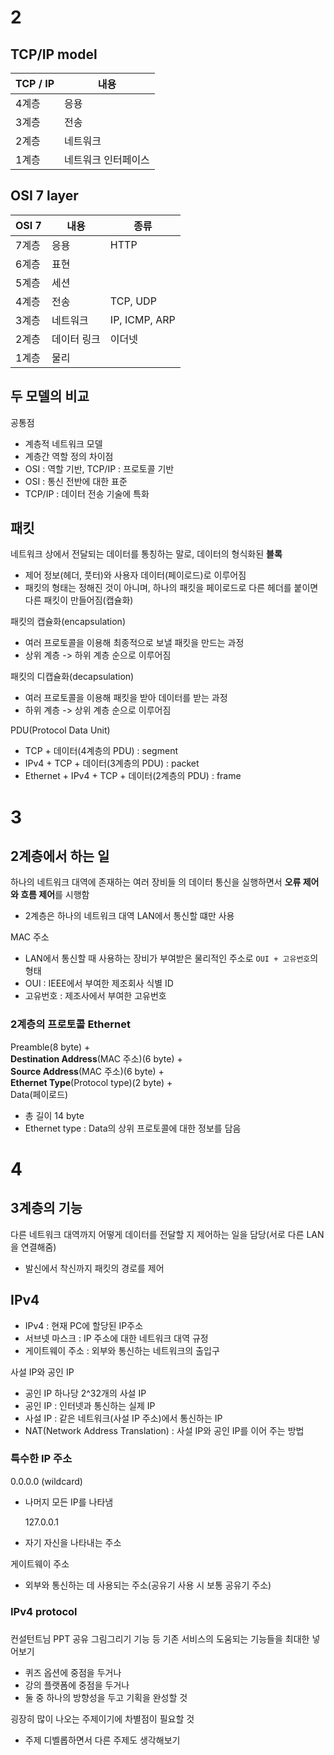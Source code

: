 # 2

## TCP/IP model

| TCP / IP | 내용                |
| -------- | ------------------- |
| 4계층    | 응용                |
| 3계층    | 전송                |
| 2계층    | 네트워크            |
| 1계층    | 네트워크 인터페이스 |

## OSI 7 layer

| OSI 7 | 내용        | 종류          |
| ----- | ----------- | ------------- |
| 7계층 | 응용        | HTTP          |
| 6계층 | 표현        |
| 5계층 | 세션        |
| 4계층 | 전송        | TCP, UDP      |
| 3계층 | 네트워크    | IP, ICMP, ARP |
| 2계층 | 데이터 링크 | 이더넷        |
| 1계층 | 물리        |

## 두 모델의 비교

공통점

- 계층적 네트워크 모델
- 계층간 역할 정의
  차이점
- OSI : 역할 기반, TCP/IP : 프로토콜 기반
- OSI : 통신 전반에 대한 표준
- TCP/IP : 데이터 전송 기술에 특화

## 패킷

네트워크 상에서 전달되는 데이터를 통칭하는 말로, 데이터의 형식화된 **블록**

- 제어 정보(헤더, 풋터)와 사용자 데이터(페이로드)로 이루어짐
- 패킷의 형태는 정해진 것이 아니며, 하나의 패킷을 페이로드로 다른 헤더를 붙이면 다른 패킷이 만들어짐(캡슐화)

패킷의 캡슐화(encapsulation)

- 여러 프로토콜을 이용해 최종적으로 보낼 패킷을 만드는 과정
- 상위 계층 -> 하위 계층 순으로 이루어짐

패킷의 디캡슐화(decapsulation)

- 여러 프로토콜을 이용해 패킷을 받아 데이터를 받는 과정
- 하위 계층 -> 상위 계층 순으로 이루어짐

PDU(Protocol Data Unit)

- TCP + 데이터(4계층의 PDU) : segment
- IPv4 + TCP + 데이터(3계층의 PDU) : packet
- Ethernet + IPv4 + TCP + 데이터(2계층의 PDU) : frame

# 3

## 2계층에서 하는 일

하나의 네트워크 대역에 존재하는 여러 장비들 의 데이터 통신을 실행하면서 **오류 제어와 흐름 제어**를 시행함

- 2계층은 하나의 네트워크 대역 LAN에서 통신할 떄만 사용

MAC 주소

- LAN에서 통신할 때 사용하는 장비가 부여받은 물리적인 주소로 `OUI + 고유번호`의 형태
- OUI : IEEE에서 부여한 제조회사 식별 ID
- 고유번호 : 제조사에서 부여한 고유번호

### 2계층의 프로토콜 Ethernet

Preamble(8 byte) + <br>
**Destination Address**(MAC 주소)(6 byte) +<br>
**Source Address**(MAC 주소)(6 byte) +<br>
**Ethernet Type**(Protocol type)(2 byte) +<br>
Data(페이로드)

- 총 길이 14 byte
- Ethernet type : Data의 상위 프로토콜에 대한 정보를 담음

# 4

## 3계층의 기능

다른 네트워크 대역까지 어떻게 데이터를 전달할 지 제어하는 일을 담당(서로 다른 LAN을 연결해줌)

- 발신에서 착신까지 패킷의 경로를 제어

## IPv4

- IPv4 : 현재 PC에 할당된 IP주소
- 서브넷 마스크 : IP 주소에 대한 네트워크 대역 규정
- 게이트웨이 주소 : 외부와 통신하는 네트워크의 출입구

사설 IP와 공인 IP

- 공인 IP 하나당 2^32개의 사설 IP
- 공인 IP : 인터넷과 통신하는 실제 IP
- 사설 IP : 같은 네트워크(사설 IP 주소)에서 통신하는 IP
- NAT(Network Address Translation) : 사설 IP와 공인 IP를 이어 주는 방법

### 특수한 IP 주소

0.0.0.0 (wildcard)

- 나머지 모든 IP를 나타냄

  127.0.0.1

- 자기 자신을 나타내는 주소

게이트웨이 주소

- 외부와 통신하는 데 사용되는 주소(공유기 사용 시 보통 공유기 주소)

### IPv4 protocol

###

컨설턴트님
PPT 공유
그림그리기 기능 등
기존 서비스의 도움되는 기능들을 최대한 넣어보기

- 퀴즈 옵션에 중점을 두거나
- 강의 플랫폼에 중점을 두거나
- 둘 중 하나의 방향성을 두고 기획을 완성할 것

굉장히 많이 나오는 주제이기에 차별점이 필요할 것

- 주제 디벨롭하면서 다른 주제도 생각해보기


